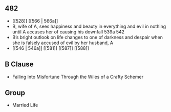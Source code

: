 ## 482
- [[528]] [[566 | 566a]] 
- B, wife of A, sees happiness and beauty in everything and evil in nothing until A accuses her of causing his downfall 539a 542
- B’s bright outlook on life changes to one of darkness and despair when she is falsely accused of evil by her husband, A
- [[546 | 546a]] [[581]] [[587]] [[588]] 

## B Clause
- Falling Into Misfortune Through the Wiles of a Crafty Schemer

## Group
- Married Life

